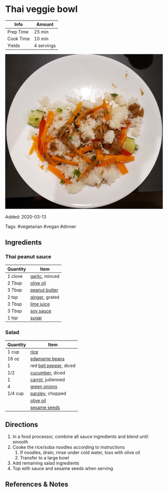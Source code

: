 # Thai veggie bowl

| Info      | Amount     |
| --------- | ---------- |
| Prep Time | 25 min     |
| Cook Time | 10 min     |
| Yields    | 4 servings |

![Thai veggie bowl](../_assets/thai-veggie-bowl.jpg)

Added: 2020-03-13

Tags: #vegetarian #vegan #dinner

## Ingredients

### Thai peanut sauce

| Quantity | Item                                                |
| -------- | --------------------------------------------------- |
| 1 clove  | [garlic](../_ingredients/garlic.md), minced         |
| 2 Tbsp   | [olive oil](../_ingredients/olive%20oil.md)         |
| 3 Tbsp   | [peanut butter](../_ingredients/peanut%20butter.md) |
| 2 tsp    | [ginger](../_ingredients/ginger.md), grated         |
| 3 Tbsp   | [lime juice](../_ingredients/lime%20juice.md)       |
| 3 Tbsp   | [soy sauce](../_ingredients/soy%20sauce.md)         |
| 1 tsp    | [sugar](../_ingredients/sugar.md)                   |

### Salad

| Quantity | Item                                                       |
| -------- | ---------------------------------------------------------- |
| 1 cup    | [rice](../_ingredients/rice.md)                            |
| 16 oz    | [edamame beans](../_ingredients/edamame.md)                |
| 1        | red [bell pepper](../_ingredients/bell%20pepper.md), diced |
| 1/2      | [cucumber](../_ingredients/cucumber.md), diced             |
| 1        | [carrot](../_ingredients/carrot.md), juilienned            |
| 4        | [green onions](../_ingredients/green%20onion.md)           |
| 1/4 cup  | [parsley](../_ingredients/parsley.md), chopped             |
|          | [olive oil](../_ingredients/olive%20oil.md)                |
|          | [sesame seeds](../_ingredients/sesame%20seeds.md)          |

## Directions

1. In a food processor, combine all sauce ingredients and blend until smooth
2. Cooke the rice/soba noodles according to instructions
   1. If noodles, drain, rinse under cold water, toss with olive oil
   2. Transfer to a large bowl
3. Add remaining salad ingredients
4. Top with sauce and sesame seeds when serving

## References & Notes

[^1]: [Original recipe](https://ohsheglows.com/book/)
